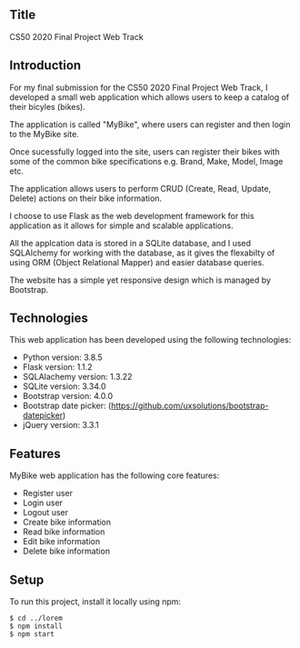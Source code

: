 ## Title

CS50 2020 Final Project Web Track

## Introduction

For my final submission for the CS50 2020 Final Project Web Track, I developed a small web application which allows users to keep a catalog of their bicyles (bikes).

The application is called "MyBike", where users can register and then login to the MyBike site.

Once sucessfully logged into the site, users can register their bikes with some of the common bike specifications e.g. Brand, Make, Model, Image etc.

The application allows users to perform CRUD (Create, Read, Update, Delete) actions on their bike information.

I choose to use Flask as the web development framework for this application as it allows for simple and scalable applications.

All the applcation data is stored in a SQLite database, and I used SQLAlchemy for working with the database, as it gives the flexabilty of using ORM (Object Relational Mapper) and easier database queries.

The website has a simple yet responsive design which is managed by Bootstrap.


## Technologies
This web application has been developed using the following technologies:

* Python version: 3.8.5
* Flask version: 1.1.2
* SQLAlachemy version: 1.3.22
* SQLite version: 3.34.0
* Bootstrap version: 4.0.0
* Bootstrap date picker: (https://github.com/uxsolutions/bootstrap-datepicker)
* jQuery version: 3.3.1


## Features
MyBike web application has the following core features:

* Register user
* Login user
* Logout user
* Create bike information
* Read bike information
* Edit bike information
* Delete bike information
	
## Setup
To run this project, install it locally using npm:

```
$ cd ../lorem
$ npm install
$ npm start
```
